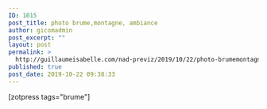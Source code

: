 ```yaml
---
ID: 1015
post_title: photo brume,montagne, ambiance
author: gicomadmin
post_excerpt: ""
layout: post
permalink: >
  http://guillaumeisabelle.com/nad-previz/2019/10/22/photo-brumemontagne-ambiance/
published: true
post_date: 2019-10-22 09:38:33
---
```

<!-- wp:shortcode --> [zotpress tags="brume"] 

<!-- /wp:shortcode -->